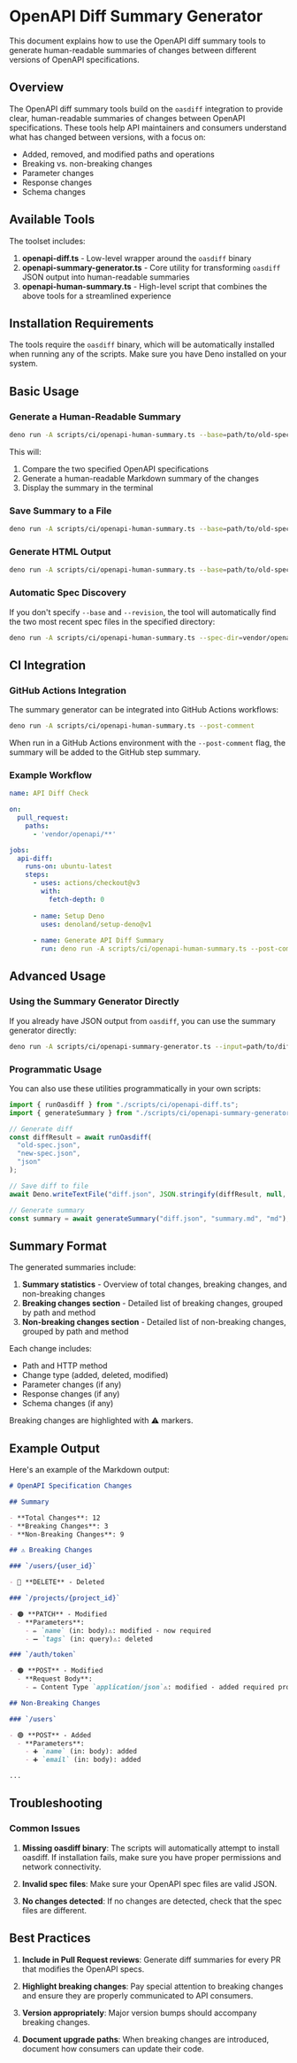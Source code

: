 # OpenAPI Diff Summary Generator

This document explains how to use the OpenAPI diff summary tools to generate human-readable summaries of changes between different versions of OpenAPI specifications.

## Overview

The OpenAPI diff summary tools build on the `oasdiff` integration to provide clear, human-readable summaries of changes between OpenAPI specifications. These tools help API maintainers and consumers understand what has changed between versions, with a focus on:

- Added, removed, and modified paths and operations
- Breaking vs. non-breaking changes
- Parameter changes
- Response changes
- Schema changes

## Available Tools

The toolset includes:

1. **openapi-diff.ts** - Low-level wrapper around the `oasdiff` binary
2. **openapi-summary-generator.ts** - Core utility for transforming `oasdiff` JSON output into human-readable summaries
3. **openapi-human-summary.ts** - High-level script that combines the above tools for a streamlined experience

## Installation Requirements

The tools require the `oasdiff` binary, which will be automatically installed when running any of the scripts. Make sure you have Deno installed on your system.

## Basic Usage

### Generate a Human-Readable Summary

```bash
deno run -A scripts/ci/openapi-human-summary.ts --base=path/to/old-spec.json --revision=path/to/new-spec.json
```

This will:
1. Compare the two specified OpenAPI specifications
2. Generate a human-readable Markdown summary of the changes
3. Display the summary in the terminal

### Save Summary to a File

```bash
deno run -A scripts/ci/openapi-human-summary.ts --base=path/to/old-spec.json --revision=path/to/new-spec.json --output-file=summary.md
```

### Generate HTML Output

```bash
deno run -A scripts/ci/openapi-human-summary.ts --base=path/to/old-spec.json --revision=path/to/new-spec.json --format=html --output-file=summary.html
```

### Automatic Spec Discovery

If you don't specify `--base` and `--revision`, the tool will automatically find the two most recent spec files in the specified directory:

```bash
deno run -A scripts/ci/openapi-human-summary.ts --spec-dir=vendor/openapi --pattern="workos-*.json"
```

## CI Integration

### GitHub Actions Integration

The summary generator can be integrated into GitHub Actions workflows:

```bash
deno run -A scripts/ci/openapi-human-summary.ts --post-comment
```

When run in a GitHub Actions environment with the `--post-comment` flag, the summary will be added to the GitHub step summary.

### Example Workflow

```yaml
name: API Diff Check

on:
  pull_request:
    paths:
      - 'vendor/openapi/**'

jobs:
  api-diff:
    runs-on: ubuntu-latest
    steps:
      - uses: actions/checkout@v3
        with:
          fetch-depth: 0
      
      - name: Setup Deno
        uses: denoland/setup-deno@v1
      
      - name: Generate API Diff Summary
        run: deno run -A scripts/ci/openapi-human-summary.ts --post-comment
```

## Advanced Usage

### Using the Summary Generator Directly

If you already have JSON output from `oasdiff`, you can use the summary generator directly:

```bash
deno run -A scripts/ci/openapi-summary-generator.ts --input=path/to/diff.json --output=summary.md
```

### Programmatic Usage

You can also use these utilities programmatically in your own scripts:

```typescript
import { runOasdiff } from "./scripts/ci/openapi-diff.ts";
import { generateSummary } from "./scripts/ci/openapi-summary-generator.ts";

// Generate diff
const diffResult = await runOasdiff(
  "old-spec.json", 
  "new-spec.json", 
  "json"
);

// Save diff to file
await Deno.writeTextFile("diff.json", JSON.stringify(diffResult, null, 2));

// Generate summary
const summary = await generateSummary("diff.json", "summary.md", "md");
```

## Summary Format

The generated summaries include:

1. **Summary statistics** - Overview of total changes, breaking changes, and non-breaking changes
2. **Breaking changes section** - Detailed list of breaking changes, grouped by path and method
3. **Non-breaking changes section** - Detailed list of non-breaking changes, grouped by path and method

Each change includes:
- Path and HTTP method
- Change type (added, deleted, modified)
- Parameter changes (if any)
- Response changes (if any)
- Schema changes (if any)

Breaking changes are highlighted with ⚠️ markers.

## Example Output

Here's an example of the Markdown output:

```markdown
# OpenAPI Specification Changes

## Summary

- **Total Changes**: 12
- **Breaking Changes**: 3
- **Non-Breaking Changes**: 9

## ⚠️ Breaking Changes

### `/users/{user_id}`

- 🔴 **DELETE** - Deleted

### `/projects/{project_id}`

- 🟠 **PATCH** - Modified
  - **Parameters**:
    - ✏️ `name` (in: body)⚠️: modified - now required
    - ➖ `tags` (in: query)⚠️: deleted

### `/auth/token`

- 🟠 **POST** - Modified
  - **Request Body**:
    - ✏️ Content Type `application/json`⚠️: modified - added required properties

## Non-Breaking Changes

### `/users`

- 🟢 **POST** - Added
  - **Parameters**:
    - ➕ `name` (in: body): added
    - ➕ `email` (in: body): added

...
```

## Troubleshooting

### Common Issues

1. **Missing oasdiff binary**: The scripts will automatically attempt to install oasdiff. If installation fails, make sure you have proper permissions and network connectivity.

2. **Invalid spec files**: Make sure your OpenAPI spec files are valid JSON.

3. **No changes detected**: If no changes are detected, check that the spec files are different.

## Best Practices

1. **Include in Pull Request reviews**: Generate diff summaries for every PR that modifies the OpenAPI specs.

2. **Highlight breaking changes**: Pay special attention to breaking changes and ensure they are properly communicated to API consumers.

3. **Version appropriately**: Major version bumps should accompany breaking changes.

4. **Document upgrade paths**: When breaking changes are introduced, document how consumers can update their code.